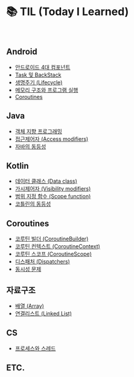 # 📚 TIL (Today I Learned)

</br>

## Android
- [안드로이드 4대 컴포넌트](https://github.com/memeze/TIL/blob/main/Android/Component.md)
- [Task 및 BackStack](https://github.com/memeze/TIL/blob/main/Android/TaskAndTheBackStack.md)
- [생명주기 (Lifecycle)](https://github.com/memeze/TIL/blob/main/Android/Lifecycle.md)
- [메모리 구조와 프로그램 실행](https://github.com/memeze/TIL/blob/main/Android/Memory.md)
- [Coroutines](https://github.com/memeze/TIL/blob/main/Android/Coroutines.md)

## Java
- [객체 지향 프로그래밍](https://github.com/memeze/TIL/blob/main/Java/oop.md)
- [접근제어자 (Access modifiers)](https://github.com/memeze/TIL/blob/main/Java/AccessModifiers.md)
- [자바의 동등성](https://github.com/memeze/TIL/blob/main/Java/equality.md)

## Kotlin
- [데이터 클래스 (Data class)](https://github.com/memeze/TIL/blob/main/Kotlin/DataClass.md)
- [가시제어자 (Visibility modifiers)](https://github.com/memeze/TIL/blob/main/Kotlin/VisibilityModifiers.md)
- [범위 지정 함수 (Scope function)](https://github.com/memeze/TIL/blob/main/Kotlin/ScopeFunction.md)
- [코틀린의 동등성](https://github.com/memeze/TIL/blob/main/Kotlin/equality.md)

## Coroutines
- [코루틴 빌더 (CoroutineBuilder)]()
- [코루틴 컨텍스트 (CoroutineContext)]()
- [코루틴 스코프 (CoroutineScope)](https://github.com/memeze/TIL/blob/main/Coroutines/CoroutineScope.md)
- [디스패처 (Dispatchers)](https://github.com/memeze/TIL/blob/main/Coroutines/Dispatchers.md)
- [동시성 문제](https://github.com/memeze/TIL/blob/main/Coroutines/Concurrency.md)

## 자료구조
- [배열 (Array)](https://github.com/memeze/til/blob/main/DataStructure/array.md)
- [연결리스트 (Linked List)](https://github.com/memeze/til/blob/main/DataStructure/linkedlist.md)

## CS
- [프로세스와 스레드](https://github.com/memeze/til/blob/main/CS/ProcessThread.md)

## ETC.
